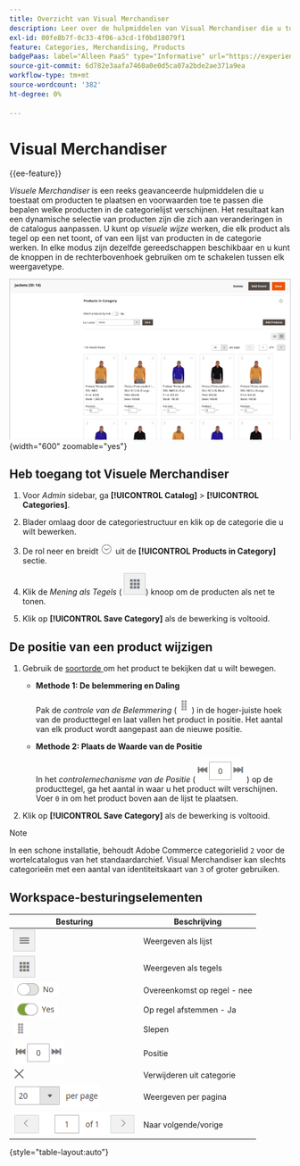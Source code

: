 ```yaml
---
title: Overzicht van Visual Merchandiser
description: Leer over de hulpmiddelen van Visual Merchandiser die u toestaan om producten te plaatsen en te bepalen welke producten in de categorielijst verschijnen.
exl-id: 00fe8b7f-0c33-4f06-a3cd-1f0bd18079f1
feature: Categories, Merchandising, Products
badgePaas: label="Alleen PaaS" type="Informative" url="https://experienceleague.adobe.com/en/docs/commerce/user-guides/product-solutions" tooltip="Is alleen van toepassing op Adobe Commerce op Cloud-projecten (door Adobe beheerde PaaS-infrastructuur) en op projecten in het veld."
source-git-commit: 6d782e3aafa7460a0e0d5ca07a2bde2ae371a9ea
workflow-type: tm+mt
source-wordcount: '382'
ht-degree: 0%

---
```


# Visual Merchandiser

{{ee-feature}}

_Visuele Merchandiser_ is een reeks geavanceerde hulpmiddelen die u toestaat om producten te plaatsen en voorwaarden toe te passen die bepalen welke producten in de categorielijst verschijnen. Het resultaat kan een dynamische selectie van producten zijn die zich aan veranderingen in de catalogus aanpassen. U kunt op _visuele wijze_ werken, die elk product als tegel op een net toont, of van een lijst van producten in de categorie werken. In elke modus zijn dezelfde gereedschappen beschikbaar en u kunt de knoppen in de rechterbovenhoek gebruiken om te schakelen tussen elk weergavetype.

![ de producten van de Categorie in tegelmening ](./assets/category-products-visual-with-stock.png){width="600" zoomable="yes"}

## Heb toegang tot Visuele Merchandiser

1. Voor _Admin_ sidebar, ga **[!UICONTROL Catalog]** > **[!UICONTROL Categories]**.

1. Blader omlaag door de categoriestructuur en klik op de categorie die u wilt bewerken.

1. De rol neer en breidt ![ selecteur van de Uitbreiding ](../assets/icon-display-expand.png) uit de **[!UICONTROL Products in Category]** sectie.

1. Klik de _Mening als Tegels_ ( ![ Mening als tegels ](../assets/icon-view-tiles.png)) knoop om de producten als net te tonen.

1. Klik op **[!UICONTROL Save Category]** als de bewerking is voltooid.

## De positie van een product wijzigen

1. Gebruik de [ soortorde ](../catalog/navigation-product-listings.md) om het product te bekijken dat u wilt bewegen.

   - **Methode 1: De belemmering en Daling**

     Pak de _controle van de Belemmering_ (![ het pictogram van de Belemmering ](../assets/icon-move.png)) in de hoger-juiste hoek van de producttegel en laat vallen het product in positie. Het aantal van elk product wordt aangepast aan de nieuwe positie.

   - **Methode 2: Plaats de Waarde van de Positie**

     In het _controlemechanisme van de Positie_ (![ gebied van de Positie ](../assets/control-position.png)) op de producttegel, ga het aantal in waar u het product wilt verschijnen. Voer `0` in om het product boven aan de lijst te plaatsen.

1. Klik op **[!UICONTROL Save Category]** als de bewerking is voltooid.

>[!NOTE]
>
>In een schone installatie, behoudt Adobe Commerce categorielid `2` voor de wortelcatalogus van het standaardarchief. Visual Merchandiser kan slechts categorieën met een aantal van identiteitskaart van `3` of groter gebruiken.

## Workspace-besturingselementen

| Besturing | Beschrijving |
|--- |--- |
| ![ het lijstpictogram van de Mening ](../assets/icon-view-list.png) | Weergeven als lijst |
| ![ Mening als tegelpictogram ](../assets/icon-view-tiles.png) | Weergeven als tegels |
| ![ Gelijke door regelknevel - geen ](../assets/toggle-no.png) | Overeenkomst op regel - nee |
| ![ Gelijke door regelknevel - ja ](../assets/toggle-yes.png) | Op regel afstemmen - Ja |
| ![ pictogram van de Beweging ](../assets/icon-move.png) | Slepen |
| ![ controlemechanisme van de Positie ](../assets/control-position.png) | Positie |
| ![ verwijder uit categoriepictogram ](../assets/icon-delete-x.png) | Verwijderen uit categorie |
| ![ Punten per paginacontrole ](../assets/control-items-per-page.png) | Weergeven per pagina |
| ![ de paginavertoning van de Verandering ](../assets/control-page-display.png) | Naar volgende/vorige |

{style="table-layout:auto"}

